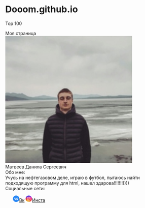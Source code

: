 # Dooom.github.io
Top 100
<!DOCTYPE html>
<html lang="ru">
<head>
    <meta charset="UTF-8">
    <meta http-equiv="X-UA-Compatible" content="IE=edge">
    <meta name="viewport" content="width=device-width, initial-scale=1.0">
    <title>Страничка</title>
    <base target="_blank">
</head>
<body background="#080808">
    <div class="container" >    
        <div class="wrapper" >
            <div class="header" >
                <span class="title">Моя страница</span>
            </div>
            <div class="photo">
                <img src="./img/1.jpg" class="photo__me" width="400px">
            </div>
            <div class="name">
                <span class="name__text">Матвеев Данила Сергеевич</span>
            </div>
            <div class="about_me">
                <span class="about_me_again">Обо мне:</span>
                <div class="text">
                    Учусь на нефтегазовом деле, играю в футбол, пытаюсь найти подходящую программу для html, 
                    нашел здарова!!!!!!!))))
                </div>
            </div>
            <div class="social">
                <span class="social_network">Социальные сети:</span>
                <ul>
                    <a href="https://vk.com/idroom8929"><img src="./img/VK.png" class="network" width="20px">Вк</a>
                    <a href="https://www.instagram.com/_m_dandy_s_/"><img src="./img/Instagram.png" class="network" width="20px">Инста</a>
                </ul>
            </div>
        </div> 
    </div>   
</body>
</html>
